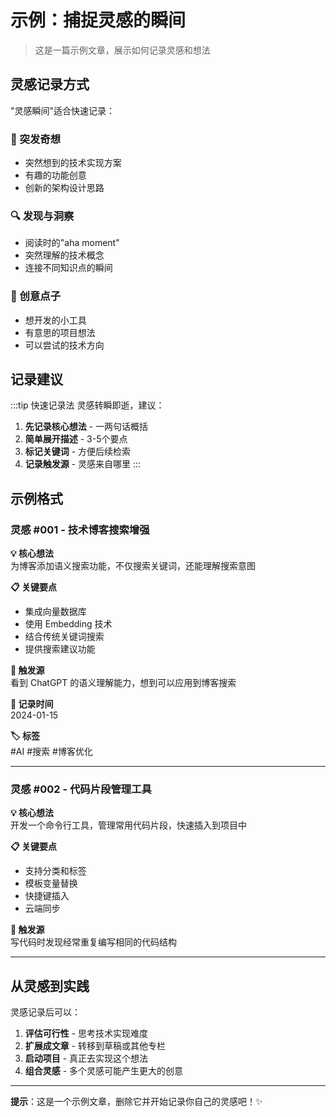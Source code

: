 # 示例：捕捉灵感的瞬间

> 这是一篇示例文章，展示如何记录灵感和想法

## 灵感记录方式

"灵感瞬间"适合快速记录：

### 💫 突发奇想
- 突然想到的技术实现方案
- 有趣的功能创意
- 创新的架构设计思路

### 🔍 发现与洞察
- 阅读时的"aha moment"
- 突然理解的技术概念
- 连接不同知识点的瞬间

### 🎨 创意点子
- 想开发的小工具
- 有意思的项目想法
- 可以尝试的技术方向

## 记录建议

:::tip 快速记录法
灵感转瞬即逝，建议：
1. **先记录核心想法** - 一两句话概括
2. **简单展开描述** - 3-5个要点
3. **标记关键词** - 方便后续检索
4. **记录触发源** - 灵感来自哪里
:::

## 示例格式

### 灵感 #001 - 技术博客搜索增强

**💡 核心想法**  
为博客添加语义搜索功能，不仅搜索关键词，还能理解搜索意图

**📋 关键要点**
- 集成向量数据库
- 使用 Embedding 技术
- 结合传统关键词搜索
- 提供搜索建议功能

**🔗 触发源**  
看到 ChatGPT 的语义理解能力，想到可以应用到博客搜索

**📅 记录时间**  
2024-01-15

**🏷️ 标签**  
#AI #搜索 #博客优化

---

### 灵感 #002 - 代码片段管理工具

**💡 核心想法**  
开发一个命令行工具，管理常用代码片段，快速插入到项目中

**📋 关键要点**
- 支持分类和标签
- 模板变量替换
- 快捷键插入
- 云端同步

**🔗 触发源**  
写代码时发现经常重复编写相同的代码结构

---

## 从灵感到实践

灵感记录后可以：

1. **评估可行性** - 思考技术实现难度
2. **扩展成文章** - 转移到草稿或其他专栏
3. **启动项目** - 真正去实现这个想法
4. **组合灵感** - 多个灵感可能产生更大的创意

---

**提示**：这是一个示例文章，删除它并开始记录你自己的灵感吧！✨

